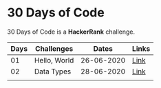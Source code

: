 # 30 Days of Code
30 Days of Code is a **HackerRank** challenge.

|   Days	|   Challenges	|  Dates 	|   Links	| 
|---	|---	|---	|---	|
|   01	|   Hello, World	|   26-06-2020	|   [Link](/Day-0/)	|   
|   02	|   Data Types	|   28-06-2020	|   [Link](/Day-1/)	|   
|   	|   	|   	|   	|   
  